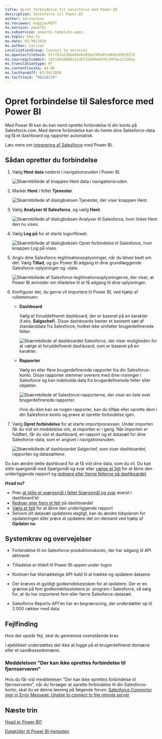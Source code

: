 ```yaml
---
title: Opret forbindelse til Salesforce med Power BI
description: Salesforce til Power BI
author: SarinaJoan
ms.reviewer: maggiesMSFT
ms.service: powerbi
ms.subservice: powerbi-template-apps
ms.topic: how-to
ms.date: 05/30/2019
ms.author: sarinas
LocalizationGroup: Connect to services
ms.openlocfilehash: 9fcf67a52bde69e62816af09a8fed69c8383927d
ms.sourcegitcommit: c83146ad008ce13bf3289de9b76c507be2c330aa
ms.translationtype: HT
ms.contentlocale: da-DK
ms.lasthandoff: 07/10/2020
ms.locfileid: "86216174"
---
```

# <a name="connect-to-salesforce-with-power-bi"></a>Opret forbindelse til Salesforce med Power BI
Med Power BI kan du kan nemt oprette forbindelse til din konto på Salesforce.com. Med denne forbindelse kan du hente dine Salesforce-data og få et dashboard og rapporter automatisk.

Læs mere om [integrering af Salesforce](https://powerbi.microsoft.com/integrations/salesforce) med Power BI.

## <a name="how-to-connect"></a>Sådan opretter du forbindelse
1. Vælg **Hent data** nederst i navigationsruden i Power BI.
   
   ![Skærmbillede af knappen Hent data i navigationsruden.](media/service-connect-to-salesforce/pbi_getdata.png) 
2. Markér **Hent** i feltet **Tjenester**.
   
   ![Skærmbillede af dialogboksen Tjenester, der viser knappen Hent.](media/service-connect-to-salesforce/pbi_getservices.png) 
3. Vælg **Analyser til Salesforce**, og vælg **Hent**.  
   
   ![Skærmbillede af dialogboksen Analyser til Salesforce, hvor linket Hent den nu vises.](media/service-connect-to-salesforce/salesforce.png)
4. Vælg **Log på** for at starte logonflowet.
   
    ![Skærmbillede af dialogboksen Opret forbindelse til Salesforce, hvor knappen Log på vises.](media/service-connect-to-salesforce/dialog.png)
5. Angiv dine Salesforce-legitimationsoplysninger, når du bliver bedt om det. Vælg **Tillad**, og giv Power BI adgang til dine grundlæggende Salesforce-oplysninger og -data.
   
   ![Skærmbillede af Salesforce-legitimationsoplysningerne, der viser, at Power BI anmoder om tilladelse til at få adgang til dine oplysninger.](media/service-connect-to-salesforce/sf_authorize.png)
6. Konfigurer det, du gerne vil importere til Power BI, ved hjælp af rullemenuen:
   
   * **Dashboard**
     
     Vælg et foruddefineret dashboard, der er baseret på en karakter (f.eks. **Salgschef**). Disse dashboards henter et bestemt sæt af standarddata fra Salesforce, hvilket ikke omfatter brugerdefinerede felter.
     
     ![Skærmbillede af dashboardet Salesforce, der viser muligheden for at vælge et foruddefineret dashboard, som er baseret på en karakter.](media/service-connect-to-salesforce/pbi_salesforcechooserole.png)
   * **Rapporter**
     
     Vælg en eller flere brugerdefinerede rapporter fra din Salesforce-konto. Disse rapporter stemmer overens med dine visninger i Salesforce og kan indeholde data fra brugerdefinerede felter eller objekter.
     
     ![Skærmbillede af Salesforce-rapporterne, der viser en liste over brugerdefinerede rapporter.](media/service-connect-to-salesforce/pbi_salesforcereports.png)
     
     Hvis du ikke kan se nogen rapporter, kan du tilføje eller oprette dem i din Salesforce-konto og prøve at oprette forbindelse igen.

7. Vælg **Opret forbindelse** for at starte importprocessen. Under importen får du vist en meddelelse om, at importen er i gang. Når importen er fuldført, får du vist et dashboard, en rapport og et datasæt for dine Salesforce-data, som er angivet i navigationsruden.
   
   ![Skærmbillede af dashboardet Salgschef, som viser dashboardet, rapporten og datasættene.](media/service-connect-to-salesforce/pbi_getdatasalesforcedash.png)

Du kan ændre dette dashboard for at få vist dine data, som du vil. Du kan stille spørgsmål med Spørgsmål og svar eller [vælge et felt](../consumer/end-user-tiles.md) for at åbne den underliggende rapport og [redigere eller fjerne felterne på dashboardet](../create-reports/service-dashboard-edit-tile.md).

**Hvad nu?**

* Prøv [at stille et spørgsmål i feltet Spørgsmål og svar](../consumer/end-user-q-and-a.md) øverst i dashboard'et
* [Rediger eller fjern et felt](../create-reports/service-dashboard-edit-tile.md) på dashboardet
* [Vælg et felt](../create-reports/service-dashboard-tiles.md) for at åbne den underliggende rapport
* Selvom dit datasæt opdateres dagligt, kan du ændre tidsplanen for opdateringen eller prøve at opdatere det on-demand ved hjælp af **Opdater nu**

## <a name="system-requirements-and-considerations"></a>Systemkrav og overvejelser

- Forbindelse til en Salesforce-produktionskonto, der har adgang til API aktiveret

- Tilladelse er tildelt til Power BI-appen under logon

- Kontoen har tilstrækkelige API-kald til at trække og opdatere dataene

- Der kræves et gyldigt godkendelsestoken for at opdatere. Der er en grænse på fem godkendelsestokens pr. program i Salesforce, så sørg for, at du har importeret fem eller færre Salesforce-datasæt.

- Salesforce Reports-API'en har en begrænsning, der understøtter op til 2.000 rækker med data.


## <a name="troubleshooting"></a>Fejlfinding

Hvis der opstår fejl, skal du gennemse ovenstående krav. 

I øjeblikket understøttes det ikke at logge på et brugerdefineret domæne eller et sandkassedomæne.

### <a name="unable-to-connect-to-the-remote-server-message"></a>Meddelelsen "Der kan ikke oprettes forbindelse til fjernserveren"

Hvis du får vist meddelelsen "Der kan ikke oprettes forbindelse til fjernserveren", når du forsøger at oprette forbindelse til din Salesforce-konto, skal du se denne løsning på følgende forum: [Salesforce Connector sign in Error Message: Unable to connect to the remote server](https://www.outsystems.com/forums/Forum_TopicView.aspx?TopicId=17674&TopicName=log-in-error-message-unable-to-connect-to-the-remote-server&)


## <a name="next-steps"></a>Næste trin
[Hvad er Power BI?](../fundamentals/power-bi-overview.md)

[Datakilder til Power BI-tjenesten](service-get-data.md)
